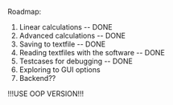Roadmap:

1. Linear calculations -- DONE
2. Advanced calculations -- DONE
4. Saving to textfile -- DONE
5. Reading textfiles with the software -- DONE
6. Testcases for debugging -- DONE
7. Exploring to GUI options
8. Backend??


!!!USE OOP VERSION!!!
